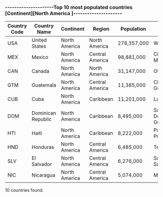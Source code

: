 ### ---------------------Top 10 most populated countries [Continent][North America ]---------------------

| Country Code | Country Name | Continent | Region | Population | Capital |
| --- | --- | --- | --- | --- | --- |
| USA | United States | North America | North America | 278,357,000 | Washington |
| MEX | Mexico | North America | Central America | 98,881,000 | Ciudad de México |
| CAN | Canada | North America | North America | 31,147,000 | Ottawa |
| GTM | Guatemala | North America | Central America | 11,385,000 | Ciudad de Guatemala |
| CUB | Cuba | North America | Caribbean | 11,201,000 | La Habana |
| DOM | Dominican Republic | North America | Caribbean | 8,495,000 | Santo Domingo de Guzmán |
| HTI | Haiti | North America | Caribbean | 8,222,000 | Port-au-Prince |
| HND | Honduras | North America | Central America | 6,485,000 | Tegucigalpa |
| SLV | El Salvador | North America | Central America | 6,276,000 | San Salvador |
| NIC | Nicaragua | North America | Central America | 5,074,000 | Managua |

10 countries found.
